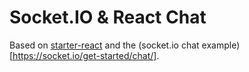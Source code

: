 Socket.IO & React Chat
======================

Based on [starter-react](https://glitch.com/~starter-react) and the (socket.io chat example)[https://socket.io/get-started/chat/].

